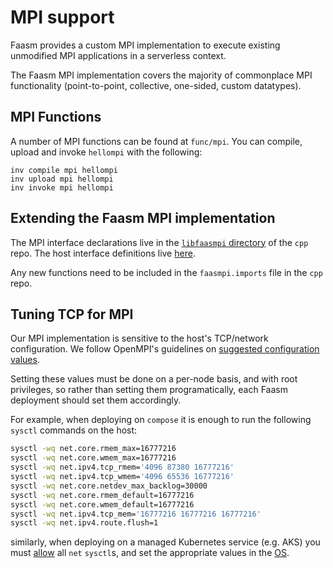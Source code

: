 # MPI support

Faasm provides a custom MPI implementation to execute existing unmodified MPI
applications in a serverless context.

The Faasm MPI implementation covers the majority of commonplace MPI
functionality (point-to-point, collective, one-sided, custom datatypes).

## MPI Functions

A number of MPI functions can be found at `func/mpi`. You can compile, upload
and invoke `hellompi` with the following:

```
inv compile mpi hellompi
inv upload mpi hellompi
inv invoke mpi hellompi
```

## Extending the Faasm MPI implementation

The MPI interface declarations live in the [`libfaasmpi`
directory](https://github.com/faasm/cpp/tree/main/libfaasmpi) of
the `cpp` repo. The host interface definitions live
[here](../src/wavm/mpi.cpp).

Any new functions need to be included in the `faasmpi.imports` file in the
`cpp` repo.

## Tuning TCP for MPI

Our MPI implementation is sensitive to the host's TCP/network configuration.
We follow OpenMPI's guidelines on [suggested configuration values](
https://docs.open-mpi.org/en/v5.0.x/tuning-apps/networking/tcp.html).

Setting these values must be done on a per-node basis, and with root privileges,
so rather than setting them programatically, each Faasm deployment should
set them accordingly.

For example, when deploying on `compose` it is enough to run the following
`sysctl` commands on the host:

```bash
sysctl -wq net.core.rmem_max=16777216
sysctl -wq net.core.wmem_max=16777216
sysctl -wq net.ipv4.tcp_rmem='4096 87380 16777216'
sysctl -wq net.ipv4.tcp_wmem='4096 65536 16777216'
sysctl -wq net.core.netdev_max_backlog=30000
sysctl -wq net.core.rmem_default=16777216
sysctl -wq net.core.wmem_default=16777216
sysctl -wq net.ipv4.tcp_mem='16777216 16777216 16777216'
sysctl -wq net.ipv4.route.flush=1
```

similarly, when deploying on a managed Kubernetes service (e.g. AKS) you must
[allow](https://github.com/faasm/experiment-base/blob/main/config/granny_aks_kubelet_config.json)
all `net` `sysctl`s, and set the appropriate values in the [OS](
https://github.com/faasm/experiment-base/blob/main/config/granny_aks_os_config.json).
